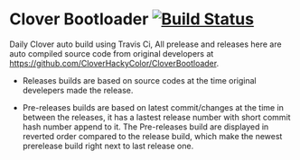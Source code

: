 # Clover Bootloader [![Build Status](https://travis-ci.org/n-d-k/ndk_tools.svg?branch=master)](https://travis-ci.org/n-d-k/ndk_tools)


Daily Clover auto build using Travis Ci, All prelease and releases here are auto compiled source code from original developers at https://github.com/CloverHackyColor/CloverBootloader.

  
  * Releases builds are based on source codes at the time original develepers made the release.
  
  * Pre-releases builds are based on latest commit/changes at the time in between the releases, it has a lastest release number with short commit hash number append to it. The Pre-releases build are displayed in reverted order compared to the release build, which make the newest prerelease build right next to last release one. 
